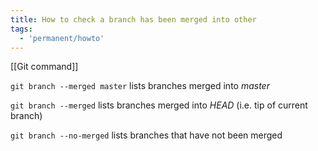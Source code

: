 ```yaml
---
title: How to check a branch has been merged into other
tags:
  - 'permanent/howto'
---
```

[[Git command]]

`git branch --merged master` lists branches merged into _master_

`git branch --merged` lists branches merged into _HEAD_ (i.e. tip of current branch)

`git branch --no-merged` lists branches that have not been merged

